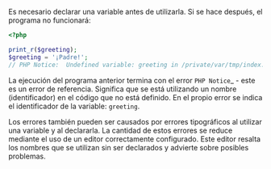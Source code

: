 Es necesario declarar una variable antes de utilizarla. Si se hace después, el programa no funcionará:

```php
<?php

print_r($greeting);
$greeting = '¡Padre!';
// PHP Notice:  Undefined variable: greeting in /private/var/tmp/index.php on line 3
```

La ejecución del programa anterior termina con el error `PHP Notice`_ - este es un error de referencia. Significa que se está utilizando un nombre (identificador) en el código que no está definido. En el propio error se indica el identificador de la variable: `greeting`.

Los errores también pueden ser causados por errores tipográficos al utilizar una variable y al declararla. La cantidad de estos errores se reduce mediante el uso de un editor correctamente configurado. Este editor resalta los nombres que se utilizan sin ser declarados y advierte sobre posibles problemas.
